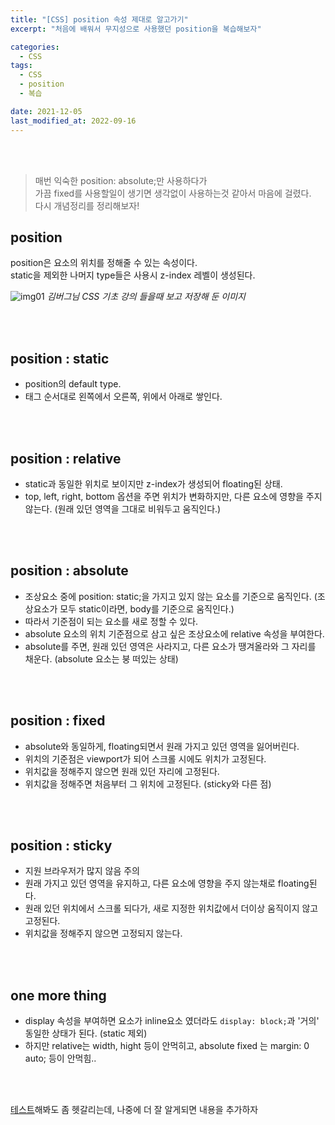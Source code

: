 ```yaml
---
title: "[CSS] position 속성 제대로 알고가기"
excerpt: "처음에 배워서 무지성으로 사용했던 position을 복습해보자"

categories:
  - CSS
tags:
  - CSS
  - position
  - 복습

date: 2021-12-05
last_modified_at: 2022-09-16
---
```


<br>
<br>

> 매번 익숙한 position: absolute;만 사용하다가 <br>
> 가끔 fixed를 사용할일이 생기면 생각없이 사용하는것 같아서 마음에 걸렸다.<br>
> 다시 개념정리를 정리해보자!

## position

position은 요소의 위치를 정해줄 수 있는 속성이다. <br>
static을 제외한 나머지 type들은 사용시 z-index 레벨이 생성된다.

![img01](https://user-images.githubusercontent.com/81657811/190562696-d48f427c-b4ee-463e-a712-e75ad5e913b7.png)
_김버그님 CSS 기초 강의 들을때 보고 저장해 둔 이미지_

<br>
<br>

## position : static

- position의 default type.
- 태그 순서대로 왼쪽에서 오른쪽, 위에서 아래로 쌓인다.

<br>
<br>

## position : relative

- static과 동일한 위치로 보이지만 z-index가 생성되어 floating된 상태.
- top, left, right, bottom 옵션을 주면 위치가 변화하지만, 다른 요소에 영향을 주지 않는다. (원래 있던 영역을 그대로 비워두고 움직인다.)

<br>
<br>

## position : absolute

- 조상요소 중에 position: static;을 가지고 있지 않는 요소를 기준으로 움직인다. (조상요소가 모두 static이라면, body를 기준으로 움직인다.)
- 따라서 기준점이 되는 요소를 새로 정할 수 있다.
- absolute 요소의 위치 기준점으로 삼고 싶은 조상요소에 relative 속성을 부여한다.
- absolute를 주면, 원래 있던 영역은 사라지고, 다른 요소가 땡겨올라와 그 자리를 채운다. (absolute 요소는 붕 떠있는 상태)

<br>
<br>

## position : fixed

- absolute와 동일하게, floating되면서 원래 가지고 있던 영역을 잃어버린다.
- 위치의 기준점은 viewport가 되어 스크롤 시에도 위치가 고정된다.
- 위치값을 정해주지 않으면 원래 있던 자리에 고정된다.
- 위치값을 정해주면 처음부터 그 위치에 고정된다. (sticky와 다른 점)

<br>
<br>

## position : sticky

- 지원 브라우저가 많지 않음 주의
- 원래 가지고 있던 영역을 유지하고, 다른 요소에 영향을 주지 않는채로 floating된다.
- 원래 있던 위치에서 스크롤 되다가, 새로 지정한 위치값에서 더이상 움직이지 않고 고정된다.
- 위치값을 정해주지 않으면 고정되지 않는다.

<br>
<br>

## one more thing

- display 속성을 부여하면 요소가 inline요소 였더라도 `display: block;`과 '거의' 동일한 상태가 된다. (static 제외)
- 하지만 relative는 width, hight 등이 안먹히고, absolute fixed 는 margin: 0 auto; 등이 안먹힘..

<br>
<br>

[테스트]해봐도 좀 헷갈리는데, 나중에 더 잘 알게되면 내용을 추가하자

[테스트]: https://codesandbox.io/s/gracious-elion-nbh19?file=/src/styles.css&resolutionWidth=112&resolutionHeight=196
